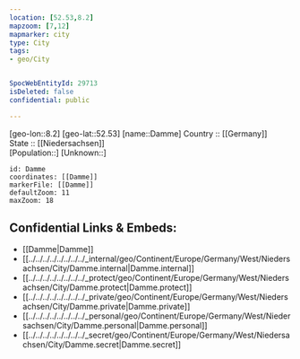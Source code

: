 ```yaml
---
location: [52.53,8.2] 
mapzoom: [7,12] 
mapmarker: city 
type: City
tags:
- geo/City


SpocWebEntityId: 29713
isDeleted: false
confidential: public

---
```

[geo-lon::8.2] 
[geo-lat::52.53] 
[name::Damme] 
Country :: [[Germany]]  
State :: [[Niedersachsen]]  
[Population::] 
[Unknown::] 


```leaflet
id: Damme
coordinates: [[Damme]] 
markerFile: [[Damme]] 
defaultZoom: 11 
maxZoom: 18
```


## Confidential Links & Embeds: 
- [[Damme|Damme]]  
- [[../../../../../../../../_internal/geo/Continent/Europe/Germany/West/Niedersachsen/City/Damme.internal|Damme.internal]] 
- [[../../../../../../../../_protect/geo/Continent/Europe/Germany/West/Niedersachsen/City/Damme.protect|Damme.protect]] 
- [[../../../../../../../../_private/geo/Continent/Europe/Germany/West/Niedersachsen/City/Damme.private|Damme.private]] 
- [[../../../../../../../../_personal/geo/Continent/Europe/Germany/West/Niedersachsen/City/Damme.personal|Damme.personal]] 
- [[../../../../../../../../_secret/geo/Continent/Europe/Germany/West/Niedersachsen/City/Damme.secret|Damme.secret]] 

